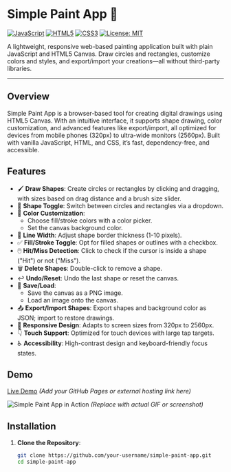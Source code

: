 # Simple Paint App 🎨

[![JavaScript](https://img.shields.io/badge/JavaScript-ES6-yellow?logo=javascript)](https://developer.mozilla.org/en-US/docs/Web/JavaScript)
[![HTML5](https://img.shields.io/badge/HTML5-Canvas-orange?logo=html5)](https://developer.mozilla.org/en-US/docs/Web/API/Canvas_API)
[![CSS3](https://img.shields.io/badge/CSS3-Responsive-blue?logo=css3)](https://developer.mozilla.org/en-US/docs/Web/CSS)
[![License: MIT](https://img.shields.io/badge/License-MIT-green.svg)](https://opensource.org/licenses/MIT)

A lightweight, responsive web-based painting application built with plain JavaScript and HTML5 Canvas. Draw circles and rectangles, customize colors and styles, and export/import your creations—all without third-party libraries.

---

## Overview

Simple Paint App is a browser-based tool for creating digital drawings using HTML5 Canvas. With an intuitive interface, it supports shape drawing, color customization, and advanced features like export/import, all optimized for devices from mobile phones (320px) to ultra-wide monitors (2560px). Built with vanilla JavaScript, HTML, and CSS, it’s fast, dependency-free, and accessible.

## Features

- 🖌️ **Draw Shapes**: Create circles or rectangles by clicking and dragging, with sizes based on drag distance and a brush size slider.
- 🔄 **Shape Toggle**: Switch between circles and rectangles via a dropdown.
- 🎨 **Color Customization**:
  - Choose fill/stroke colors with a color picker.
  - Set the canvas background color.
- 📏 **Line Width**: Adjust shape border thickness (1-10 pixels).
- ✅ **Fill/Stroke Toggle**: Opt for filled shapes or outlines with a checkbox.
- 🖱️ **Hit/Miss Detection**: Click to check if the cursor is inside a shape ("Hit") or not ("Miss").
- 🗑️ **Delete Shapes**: Double-click to remove a shape.
- ↩️ **Undo/Reset**: Undo the last shape or reset the canvas.
- 💾 **Save/Load**:
  - Save the canvas as a PNG image.
  - Load an image onto the canvas.
- 📤 **Export/Import Shapes**: Export shapes and background color as JSON; import to restore drawings.
- 📱 **Responsive Design**: Adapts to screen sizes from 320px to 2560px.
- 👇 **Touch Support**: Optimized for touch devices with large tap targets.
- ♿ **Accessibility**: High-contrast design and keyboard-friendly focus states.

## Demo

[Live Demo](#) *(Add your GitHub Pages or external hosting link here)*

![Simple Paint App in Action](screenshots/demo.gif) *(Replace with actual GIF or screenshot)*

## Installation

1. **Clone the Repository**:
   ```bash
   git clone https://github.com/your-username/simple-paint-app.git
   cd simple-paint-app

   
